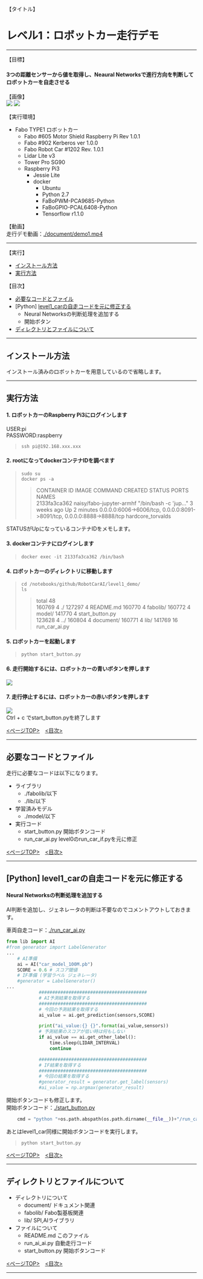 <a name='top'>

【タイトル】
# レベル1：ロボットカー走行デモ
<hr>

【目標】
#### 3つの距離センサーから値を取得し、Neaural Networksで進行方向を判断してロボットカーを自走させる

【画像】<br>
![](./document/img1.jpg)
![](./document/robotcar.jpg)<br>

【実行環境】
* Fabo TYPE1 ロボットカー
  * Fabo #605 Motor Shield Raspberry Pi Rev 1.0.1
  * Fabo #902 Kerberos ver 1.0.0
  * Fabo Robot Car #1202 Rev. 1.0.1
  * Lidar Lite v3
  * Tower Pro SG90
  * Raspberry Pi3
    * Jessie Lite
    * docker
      * Ubuntu
      * Python 2.7
      * FaBoPWM-PCA9685-Python
      * FaBoGPIO-PCAL6408-Python
      * Tensorflow r1.1.0

【動画】<br>
走行デモ動画：[./document/demo1.mp4](./document/demo1.mp4)<br>

<hr>

<a name='0'>

【実行】
* [インストール方法](#a)
* [実行方法](#b)

【目次】
* [必要なコードとファイル](#1)
* [Python] [level1_carの自走コードを元に修正する](#2)
  * Neural Networksの判断処理を追加する
  * 開始ボタン
* [ディレクトリとファイルについて](#3)
<hr>

<a name='a'>

## インストール方法
インストール済みのロボットカーを用意しているので省略します。
<hr>

<a name='b'>

## 実行方法
#### 1. ロボットカーのRaspberry Pi3にログインします
USER:pi<br>
PASSWORD:raspberry<br>
> `ssh pi@192.168.xxx.xxx`<br>

#### 2. rootになってdockerコンテナIDを調べます
> `sudo su`<br>
> `docker ps -a`<br>
>> CONTAINER ID        IMAGE                      COMMAND                  CREATED             STATUS                     PORTS                                                                    NAMES<br>
>> 2133fa3ca362        naisy/fabo-jupyter-armhf   "/bin/bash -c 'jup..."   3 weeks ago         Up 2 minutes               0.0.0.0:6006->6006/tcp, 0.0.0.0:8091->8091/tcp, 0.0.0.0:8888->8888/tcp   hardcore_torvalds<br>

STATUSがUpになっているコンテナIDをメモします。

#### 3. dockerコンテナにログインします

> `docker exec -it 2133fa3ca362 /bin/bash`<br>

#### 4. ロボットカーのディレクトリに移動します

> `cd /notebooks/github/RobotCarAI/level1_demo/`<br>
> `ls`<br>
>> total 48<br>
>> 160769  4 ./   127297  4 README.md  160770  4 fabolib/  160772  4 model/         141770  4 start_button.py<br>
>> 123628  4 ../  160804  4 document/  160771  4 lib/      141769 16 run_car_ai.py<br>

#### 5. ロボットカーを起動します
> `python start_button.py`<br>

#### 6. 走行開始するには、ロボットカーの青いボタンを押します
![](./document/img2.jpg)

#### 7. 走行停止するには、ロボットカーの赤いボタンを押します
![](./document/img3.jpg)<br>
Ctrl + c でstart_button.pyを終了します

[<ページTOP>](#top)　[<目次>](#0)
<hr>

<a name='1'>

## 必要なコードとファイル
走行に必要なコードは以下になります。<br>
* ライブラリ
  * ./fabolib/以下
  * ./lib/以下
* 学習済みモデル
  * ./model/以下
* 実行コード
  * start_button.py 開始ボタンコード
  * run_car_ai.py level0のrun_car_if.pyを元に修正

[<ページTOP>](#top)　[<目次>](#0)
<hr>

<a name='2'>

## [Python] level1_carの自走コードを元に修正する
#### Neural Networksの判断処理を追加する
AI判断を追加し、ジェネレータの判断は不要なのでコメントアウトしておきます。<br>

車両自走コード：[./run_car_ai.py](./run_car_ai.py)<br>
```python
from lib import AI
#from generator import LabelGenerator
...
    # AI準備
    ai = AI("car_model_100M.pb")
    SCORE = 0.6 # スコア閾値
    # IF準備 (学習ラベル ジェネレータ)
    #generator = LabelGenerator()
...
            ########################################
            # AI予測結果を取得する
            ########################################
            # 今回の予測結果を取得する
            ai_value = ai.get_prediction(sensors,SCORE)

            print("ai_value:{} {}".format(ai_value,sensors))
            # 予測結果のスコアが低い時は何もしない
            if ai_value == ai.get_other_label():
                time.sleep(LIDAR_INTERVAL)
                continue

            ########################################
            # IF結果を取得する
            ########################################
            # 今回の結果を取得する
            #generator_result = generator.get_label(sensors)
            #ai_value = np.argmax(generator_result)
```

開始ボタンコードも修正します。<br>
開始ボタンコード：[./start_button.py](./start_button.py)
```python
    cmd = "python "+os.path.abspath(os.path.dirname(__file__))+"/run_car_ai.py"
```

あとはlevel1_car同様に開始ボタンコードを実行します。<br>
> `python start_button.py`<br>

[<ページTOP>](#top)　[<目次>](#0)
<hr>

<a name='3'>

## ディレクトリとファイルについて
* ディレクトリについて
  * document/ ドキュメント関連
  * fabolib/ Fabo製基板関連
  * lib/ SPI,AIライブラリ
* ファイルについて
  * README.md このファイル
  * run_ai_ai.py 自動走行コード
  * start_button.py 開始ボタンコード

[<ページTOP>](#top)　[<目次>](#0)
<hr>


